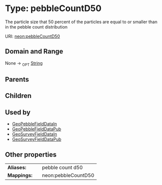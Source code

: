 
# Type: pebbleCountD50


The particle size that 50 percent of the particles are equal to or smaller than in the pebble count distribution

URI: [neon:pebbleCountD50](https://data.neonscience.org/pebbleCountD50)


## Domain and Range

None ->  <sub>OPT</sub> [String](types/String.md)

## Parents


## Children


## Used by

 * [GeoPebbleFieldDataIn](GeoPebbleFieldDataIn.md)
 * [GeoPebbleFieldDataPub](GeoPebbleFieldDataPub.md)
 * [GeoSurveyFieldDataIn](GeoSurveyFieldDataIn.md)
 * [GeoSurveyFieldDataPub](GeoSurveyFieldDataPub.md)

## Other properties

|  |  |  |
| --- | --- | --- |
| **Aliases:** | | pebble count d50 |
| **Mappings:** | | neon:pebbleCountD50 |

